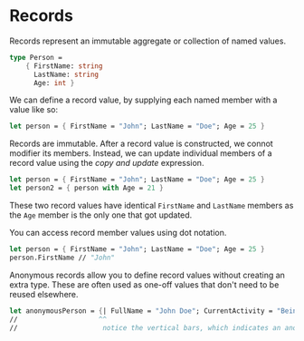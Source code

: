 # Records

Records represent an immutable aggregate or collection of named values.

```fsharp
type Person =
    { FirstName: string
      LastName: string
      Age: int }
```

We can define a record value, by supplying each named member with a value like so:

```fsharp
let person = { FirstName = "John"; LastName = "Doe"; Age = 25 }
```

Records are immutable. After a record value is constructed, we connot modifier its members.
Instead, we can update individual members of a record value using the _copy and update_ expression.

```fsharp
let person = { FirstName = "John"; LastName = "Doe"; Age = 25 }
let person2 = { person with Age = 21 }
```

These two record values have identical `FirstName` and `LastName` members as the `Age` member is the only one that got updated.

You can access record member values using dot notation.

```fsharp
let person = { FirstName = "John"; LastName = "Doe"; Age = 25 }
person.FirstName // "John"
```

Anonymous records allow you to define record values without creating an extra type.
These are often used as one-off values that don't need to be reused elsewhere.

```fsharp
let anonymousPerson = {| FullName = "John Doe"; CurrentActivity = "Being secretive" |}
//                    ^^                                                            ^^
//                     notice the vertical bars, which indicates an anonymous record.
```